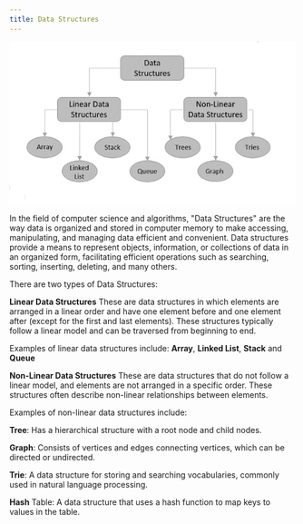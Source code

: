 ```yaml
---
title: Data Structures
---
```


![Image](https://raw.githubusercontent.com/quankori/quankori.github.io/master/src/images/algorithm/1.jpg)

In the field of computer science and algorithms, "Data Structures" are the way data is organized and stored in computer memory to make accessing, manipulating, and managing data efficient and convenient. Data structures provide a means to represent objects, information, or collections of data in an organized form, facilitating efficient operations such as searching, sorting, inserting, deleting, and many others.

There are two types of Data Structures:

**Linear Data Structures** These are data structures in which elements are arranged in a linear order and have one element before and one element after (except for the first and last elements). These structures typically follow a linear model and can be traversed from beginning to end.

Examples of linear data structures include: **Array**, **Linked List**, **Stack** and **Queue**

**Non-Linear Data Structures** These are data structures that do not follow a linear model, and elements are not arranged in a specific order. These structures often describe non-linear relationships between elements.

Examples of non-linear data structures include:

**Tree**: Has a hierarchical structure with a root node and child nodes.

**Graph**: Consists of vertices and edges connecting vertices, which can be directed or undirected.

**Trie**: A data structure for storing and searching vocabularies, commonly used in natural language processing.

**Hash** Table: A data structure that uses a hash function to map keys to values in the table.
